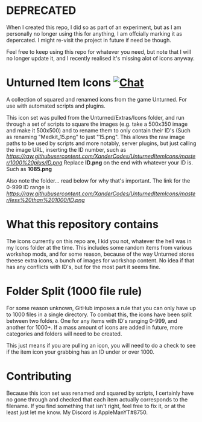 # DEPRECATED
When I created this repo, I did so as part of an experiment, but as I am personally no longer using this for anything, I am offcially marking it as depercated. I might re-visit the project in future if need be though.

Feel free to keep using this repo for whatever you need, but note that I will no longer update it, and I recently realised it's missing alot of icons anyway.

# Unturned Item Icons [![Chat](https://img.shields.io/badge/chat-on%20discord-7289da.svg)](https://discord.gg)
A collection of squared and renamed icons from the game Unturned. For use with automated scripts and plugins.

This icon set was pulled from the Unturned/Extras/Icons folder, and run through a set of scripts to square the images (e.g. take a 500x350 image and make it 500x500) and to rename them to only contain their ID's (Such as renaming "Medkit_15.png" to just "15.png". This allows the raw image paths to be used by scripts and more notably, server plugins, but just calling the image URL, inserting the ID number, such as *https://raw.githubusercontent.com/XanderCodes/UnturnedItemIcons/master/1000%20plus/ID.png*
Replace **ID.png** on the end with whatever your ID is. Such as **1085.png**

Also note the folder... read below for why that's important. The link for the 0-999 ID range is
*https://raw.githubusercontent.com/XanderCodes/UnturnedItemIcons/master/less%20than%201000/ID.png*

# What this repository contains
The icons currently on this repo are, I kid you not, whatever the hell was in my Icons folder at the time. This includes some random items from various workshop mods, and for some reason, because of the way Unturned stores theese extra icons, a bunch of images for workshop content. No idea if that has any conflicts with ID's, but for the most part it seems fine.

# Folder Split (1000 file rule)
For some reason unknown, GitHub imposes a rule that you can only have up to 1000 files in a single directory. To combat this, the icons have been split between two folders. One for any items with ID's ranging 0-999, and another for 1000+. If a mass amount of icons are added in future, more categories and folders will need to be created.

This just means if you are pulling an icon, you will need to do a check to see if the item icon your grabbing has an ID under or over 1000.

# Contributing
Because this icon set was renamed and squared by scripts, I certainly have no gone through and checked that each item actually corresponds to the filename. If you find something that isn't right, feel free to fix it, or at the least just let me know. My Discord is AppleManYT#8750.
